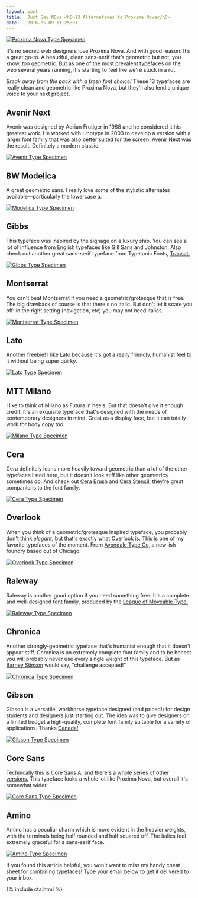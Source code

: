```yaml
---
layout: post
title:  Just Say NOva <h5>13 Alternatives to Proxima Nova</h5>
date:   2016-05-09 11:25:01
---
```



<a href="http://www.myfonts.com/fonts/marksimonson/proxima-nova/"><img src="/images/proxima_nova/proxima_nova.png" alt="Proxima Nova Type Specimen"></a>

It's no secret: web designers love Proxima Nova. And with good reason: It’s a great go-to. A beautiful, clean sans-serif that’s geometric but not, you know, <i>too</i> geometric. But as one of the most prevalent typefaces on the web several years running, it's starting to feel like we're stuck in a rut.

<em>Break away from the pack with a fresh font choice!</em> These 13 typefaces are really clean and geometric like Proxima Nova, but they'll also lend a unique voice to your next project. 

<h2>Avenir Next</h2>
Avenir was designed by Adrian Frutiger in 1988 and he considered it his greatest work. He worked with Linotype in 2003 to develop a version with a larger font family that was also better suited for the screen. <a href="https://www.linotype.com/90672/avenir-next-family.html?gclid=CLyDlJOO0MwCFQ8vaQodC_oBug">Avenir Next</a> was the result. Definitely a modern classic. 

<a href="https://www.linotype.com/90672/avenir-next-family.html?gclid=CLyDlJOO0MwCFQ8vaQodC_oBug"><img src="/images/proxima_nova/avenir.png" alt="Avenir Type Specimen"></a>

<h2>BW Modelica</h2>
A great geometric sans. I really love some of the stylistic alternates available—particularly the lowercase a.

<a href="https://www.myfonts.com/fonts/branding-with-type/bw-modelica/"><img src="/images/proxima_nova/modelica.png" alt="Modelica Type Specimen"></a>

<h2>Gibbs</h2>
This typeface was inspired by the signage on a luxury ship. You can see a lot of influence from English typefaces like Gill Sans and Johnston. Also check out another great sans-serif typeface from Typetanic Fonts, <a href="http://typetanicfonts.com/#TransatText">Transat.</a>

<a href="https://www.myfonts.com/fonts/typetanic-fonts/gibbs/"><img src="/images/proxima_nova/gibbs.png" alt="Gibbs Type Specimen"></a>

<h2>Montserrat</h2>
You can't beat Montserrat if you need a geometric/grotesque that is free. The big drawback of course is that there's no italic. But don't let it scare you off: in the right setting (navigation, etc) you may not need italics.

<a href="https://www.fontsquirrel.com/fonts/montserrat"><img src="/images/proxima_nova/montserrat.png" alt="Montserrat Type Specimen"></a>

<h2>Lato</h2>
Another freebie! I like Lato because it's got a really friendly, humanist feel to it without being super quirky. 

<a href="http://www.latofonts.com/lato-free-fonts/"><img src="/images/proxima_nova/lato.png" alt="Lato Type Specimen"></a>

<h2>MTT Milano</h2>

I like to think of Milano as Futura in heels. But that doesn't give it enough credit: it's an exquisite typeface that's designed with the needs of contemporary designers in mind. Great as a display face, but it can totally work for body copy too. 

<a href="https://www.myfonts.com/fonts/mtt/milano/"><img src="/images/proxima_nova/milano.png" alt="Milano Type Specimen"></a>

<h2>Cera</h2>
Cera definitely leans more heavily toward geometric than a lot of the other typefaces listed here, but it doesn't look stiff like other geometrics sometimes do. And check out <a href="https://www.myfonts.com/fonts/typemates/cera-brush/">Cera Brush</a> and <a href="https://www.myfonts.com/fonts/typemates/cera-stencil/">Cera Stencil:</a> they're great companions to the font family.

<a href="https://www.myfonts.com/fonts/typemates/cera/"><img src="/images/proxima_nova/cera.png" alt="Cera Type Specimen"></a>

<h2>Overlook</h2>
When you think of a geometric/grotesque inspired typeface, you probably don't think <i>elegant,</i> but that's exactly what Overlook is. This is one of my favorite typefaces of the moment. From <a href="https://avondaletypeco.com/">Avondale Type Co,</a> a new-ish foundry based out of Chicago.

<a href="https://avondaletypeco.com/atc-overlook/"><img src="/images/proxima_nova/overlook.png" alt="Overlook Type Specimen"></a>

<h2>Raleway</h2>
Raleway is another good option if you need something free. It's a complete and well-designed font family, produced by the <a href="https://www.theleagueofmoveabletype.com/">League of Moveable Type.</a>

<a href="https://www.fontsquirrel.com/fonts/raleway"><img src="/images/proxima_nova/raleway.png" alt="Raleway Type Specimen"></a>

<h2>Chronica</h2>
Another strongly-geometric typeface that's humanist enough that it doesn't appear stiff. Chronica is an extremely complete font family and to be honest you will probably never use every single weight of this typeface. But as <a href="https://www.youtube.com/watch?v=4iOi_iPNC50">Barney Stinson</a> would say, "challenge accepted!"

<a href="https://www.myfonts.com/fonts/mostardesign/chronica-pro/"><img src="/images/proxima_nova/chronica.png" alt="Chronica Type Specimen"></a>

<h2>Gibson</h2>
Gibson is a versatile, workhorse typeface designed (and priced!) for design students and designers just starting out. The idea was to give designers on a limited budget a high-quality, complete font family suitable for a variety of applications. Thanks <a href="http://canadatype.net/">Canada!</a>

<a href="https://www.myfonts.com/fonts/canadatype/gibson/"><img src="/images/proxima_nova/gibson.png" alt="Gibson Type Specimen"></a>

<h2>Core Sans</h2>
Technically this is Core Sans A, and there's <a href="http://www.myfonts.com/search/core+sans/all/">a whole series of other versions.</a> This typeface looks a whole lot like Proxima Nova, but overall it's somewhat wider.

<a href="https://www.myfonts.com/fonts/s-core/core-sans-a/"><img src="/images/proxima_nova/core_sans.png" alt="Core Sans Type Specimen"></a>

<h2>Amino</h2>
Amino has a peculiar charm which is more evident in the heavier weights, with the terminals being half rounded and half squared off. The italics feel extremely graceful for a sans-serif face. 

<a href="http://www.myfonts.com/fonts/cadson-demak/amino/"><img src="/images/proxima_nova/amino.png" alt="Amino Type Specimen"></a>

If you found this article helpful, you won't want to miss my handy cheat sheet for combining typefaces! Type your email below to get it delivered to your inbox.

{% include cta.html %}
